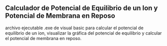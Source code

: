 ## Calculador de Potencial de Equilibrio de un Ion y Potencial de Membrana en Reposo

archivo ejecutable .exe de visual basic para calcular el potencial de equilibrio de un ion, visualizar la gráfica del potencial de equilibrio y calcular el potencial de membrana en reposo. 

